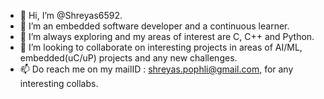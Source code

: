 - 👋 Hi, I’m @Shreyas6592.
- 👀 I’m an embedded software developer and a continuous learner.
- 🌱 I’m always exploring and my areas of interest are C, C++ and Python.
- 💞️ I’m looking to collaborate on interesting projects in areas of AI/ML, embedded(uC/uP) projects and any new challenges.
- 📫 Do reach me on my mailID : shreyas.pophli@gmail.com, for any interesting collabs.

<!---
Shreyas6592/Shreyas6592 is a ✨ special ✨ repository because its `README.md` (this file) appears on your GitHub profile.
You can click the Preview link to take a look at your changes.
--->
